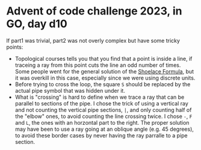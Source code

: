 # Advent of code challenge 2023, in GO, day d10

If part1 was trivial, part2 was not overly complex but have some tricky points:
- Topological courses tells you that you find that a point is inside a line, if traceing a ray from this point cuts the line an odd number of times. Some people went for the general solution of the [Shoelace Formula](https://en.wikipedia.org/wiki/Shoelace_formula), but it was overkill in this case, especially since we were using discrete units.
- Before trying to cross the loop, the square `S` should be replaced by the actual pipe symbol that was hidden under it.
- What is "crossing" is hard to define when we trace a ray that can be parallel to sections of the pipe. I chose the trick of using a vertical ray and not counting the vertical pipe sections, `|`, and only counting half of the "elbow" ones, to avoid counting the line crossing twice. I chose `-`, `F` and `L`, the ones with an horzontal part to the right. The proper solution may have been to use a ray going at an oblique angle (e.g. 45 degrees), to avoid these border cases by never having the ray parralle to a pipe section.

